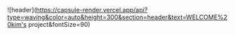 ![header](https://capsule-render.vercel.app/api?type=waving&color=auto&height=300&section=header&text=WELCOME%20kim's project&fontSize=90)

